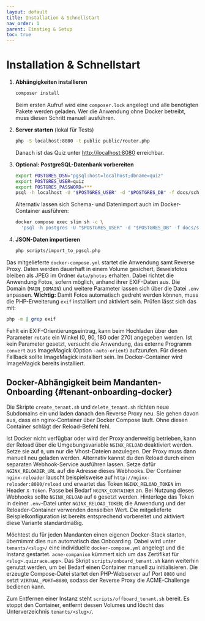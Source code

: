 ```yaml
---
layout: default
title: Installation & Schnellstart
nav_order: 1
parent: Einstieg & Setup
toc: true
---
```


# Installation & Schnellstart

1. **Abhängigkeiten installieren**
   ```bash
   composer install
   ```
   Beim ersten Aufruf wird eine `composer.lock` angelegt und alle benötigten Pakete werden geladen. Wer die Anwendung ohne Docker betreibt, muss diesen Schritt manuell ausführen.

2. **Server starten** (lokal für Tests)
   ```bash
   php -S localhost:8080 -t public public/router.php
   ```
   Danach ist das Quiz unter <http://localhost:8080> erreichbar.

3. **Optional: PostgreSQL-Datenbank vorbereiten**
   ```bash
   export POSTGRES_DSN="pgsql:host=localhost;dbname=quiz"
   export POSTGRES_USER=quiz
   export POSTGRES_PASSWORD=***
   psql -h localhost -U "$POSTGRES_USER" -d "$POSTGRES_DB" -f docs/schema.sql
   ```
   Alternativ lassen sich Schema- und Datenimport auch im Docker-Container ausführen:
   ```bash
   docker compose exec slim sh -c \
     'psql -h postgres -U "$POSTGRES_USER" -d "$POSTGRES_DB" -f docs/schema.sql && php scripts/import_to_pgsql.php'
   ```

4. **JSON-Daten importieren**
   ```bash
   php scripts/import_to_pgsql.php
   ```

 Das mitgelieferte `docker-compose.yml` startet die Anwendung samt Reverse Proxy. Daten werden dauerhaft in einem Volume gesichert, Beweisfotos bleiben als JPEG im Ordner `data/photos` erhalten. Dabei richtet die Anwendung Fotos, sofern möglich, anhand ihrer EXIF-Daten aus. Die Domain (`MAIN_DOMAIN`) und weitere Parameter lassen sich über die Datei `.env` anpassen.
**Wichtig:** Damit Fotos automatisch gedreht werden können, muss die PHP-Erweiterung `exif` installiert und aktiviert sein. Prüfen lässt sich das mit:
```bash
php -m | grep exif
```
Fehlt ein EXIF-Orientierungseintrag, kann beim Hochladen über den Parameter
`rotate` ein Winkel (0, 90, 180 oder 270) angegeben werden. Ist kein Parameter
gesetzt, versucht die Anwendung, das externe Programm `convert` aus ImageMagick
(Option `-auto-orient`) aufzurufen. Für diesen Fallback sollte ImageMagick
installiert sein.
Im Docker-Container wird ImageMagick bereits installiert.

## Docker-Abhängigkeit beim Mandanten-Onboarding {#tenant-onboarding-docker}

Die Skripte `create_tenant.sh` und `delete_tenant.sh` richten neue Subdomains ein und laden danach den Reverse Proxy neu. Sie gehen davon aus, dass ein nginx-Container über Docker Compose läuft. Ohne diesen Container schlägt der Reload-Befehl fehl.

Ist Docker nicht verfügbar oder wird der Proxy anderweitig betrieben, kann der Reload über die Umgebungsvariable `NGINX_RELOAD` deaktiviert werden. Setze sie auf `0`, um nur die Vhost-Dateien anzulegen. Der Proxy muss dann manuell neu geladen werden.
Alternativ kannst du den Reload durch einen separaten Webhook-Service ausführen lassen. Setze dafür `NGINX_RELOADER_URL` auf die Adresse dieses Webhooks. Der Container `nginx-reloader` lauscht beispielsweise auf `http://nginx-reloader:8080/reload` und erwartet das Token `NGINX_RELOAD_TOKEN` im Header `X-Token`. Passe bei Bedarf `NGINX_CONTAINER` an. Bei Nutzung dieses Webhooks sollte `NGINX_RELOAD` auf `0` gesetzt werden. Hinterlege das Token in deiner `.env`-Datei unter `NGINX_RELOAD_TOKEN`; die Anwendung und der Reloader-Container verwenden denselben Wert. Die mitgelieferte Beispielkonfiguration ist bereits entsprechend vorbereitet und aktiviert diese Variante standardmäßig.

Möchtest du für jeden Mandanten einen eigenen Docker-Stack starten, übernimmt dies nun automatisch das Onboarding. Dabei wird unter `tenants/<slug>/` eine individuelle `docker-compose.yml` angelegt und die Instanz gestartet. `acme-companion` kümmert sich um das Zertifikat für `<slug>.quizrace.app>`.
Das Skript `scripts/onboard_tenant.sh` kann weiterhin genutzt werden, um bei Bedarf einen Container manuell zu initialisieren. Die erzeugte Compose-Datei startet den PHP-Webserver auf Port `8080` und setzt `VIRTUAL_PORT=8080`, sodass der Reverse Proxy die ACME-Challenge bedienen kann.

Zum Entfernen einer Instanz steht `scripts/offboard_tenant.sh` bereit. Es stoppt den Container, entfernt dessen Volumes und löscht das Unterverzeichnis `tenants/<slug>/`.
